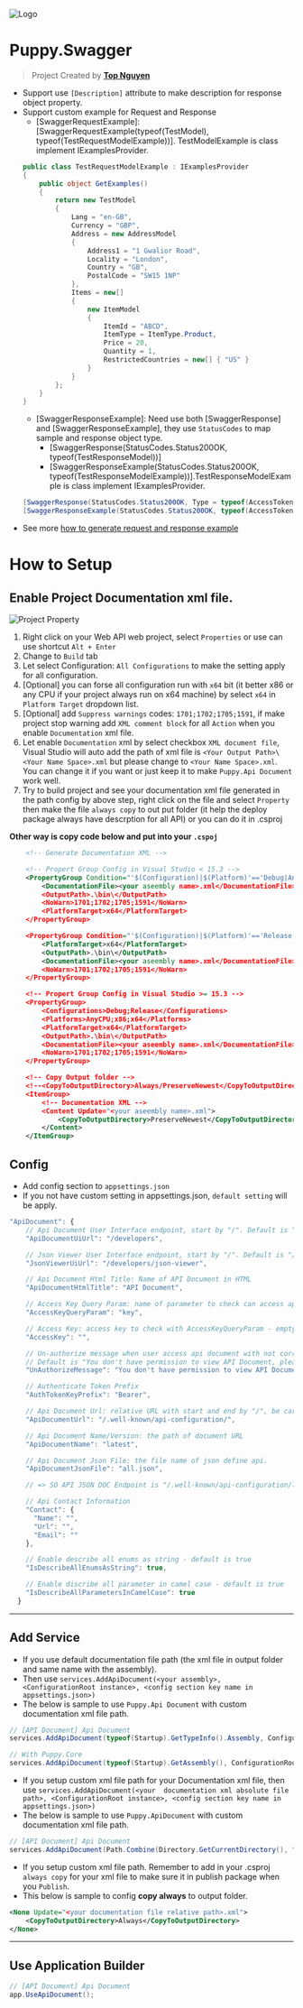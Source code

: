 ﻿![Logo](favicon.ico)
# Puppy.Swagger
> Project Created by [**Top Nguyen**](http://topnguyen.net)

- Support use `[Description]` attribute to make description for response object property.
- Support custom example for Request and Response
	+ [SwaggerRequestExample]: 
	[SwaggerRequestExample(typeof(TestModel), typeof(TestRequestModelExample))]. TestModelExample is class implement IExamplesProvider.
	```csharp
	public class TestRequestModelExample : IExamplesProvider
	{
		public object GetExamples()
		{
			return new TestModel
			{
				Lang = "en-GB",
				Currency = "GBP",
				Address = new AddressModel
				{
					Address1 = "1 Gwalior Road",
					Locality = "London",
					Country = "GB",
					PostalCode = "SW15 1NP"
				},
				Items = new[]
				{
					new ItemModel
					{
						ItemId = "ABCD",
						ItemType = ItemType.Product,
						Price = 20,
						Quantity = 1,
						RestrictedCountries = new[] { "US" }
					}
				}
			};
		}
	}
	```
	+ [SwaggerResponseExample]: Need use both [SwaggerResponse] and [SwaggerResponseExample], they use `StatusCodes` to map sample and response object type.
		* [SwaggerResponse(StatusCodes.Status200OK, typeof(TestResponseModel))]
		* [SwaggerResponseExample(StatusCodes.Status200OK, typeof(TestResponseModelExample))].TestResponseModelExample is class implement IExamplesProvider.
	```csharp
	[SwaggerResponse(StatusCodes.Status200OK, Type = typeof(AccessTokenModel))]
    [SwaggerResponseExample(StatusCodes.Status200OK, typeof(AccessTokenSample))]
	```
- See more [how to generate request and response example](https://github.com/mattfrear/Swashbuckle.AspNetCore.Examples)

# How to Setup

## Enable Project Documentation xml file.
![Project Property](Assets/ProjectProperty.png)
1. Right click on your Web API web project, select `Properties` or use can use shortcut `Alt + Enter`
2. Change to `Build` tab
3. Let select Configuration: `All Configurations` to make the setting apply for all configuration.
4. [Optional] you can forse all configuration run with `x64` bit (it better x86 or any CPU if your project always run on x64 machine) by select `x64` in `Platform Target` dropdown list.
5. [Optional] add `Suppress warnings` codes: `1701;1702;1705;1591`, if make project stop warning add `XML comment block` for all `Action` when you enable `Documentation` xml file.
6. Let enable `Documentation` xml by select checkbox `XML document file`, Visual Studio will auto add the path of xml file is `<Your Output Path>\<Your Name Space>.xml` but please change to `<Your Name Space>.xml`. You can change it if you want or just keep it to make `Puppy.Api Document` work well.
7. Try to build project and see your documentation xml file generated in the path config by above step, right click on the file and select `Property` then make the file `always copy` to out put folder (it help the deploy package always have descrption for all API) or you can do it in .csproj

**Other way is copy code below and put into your `.cspoj`**
```xml
    <!-- Generate Documentation XML -->

    <!-- Propert Group Config in Visual Studio < 15.3 -->
    <PropertyGroup Condition="'$(Configuration)|$(Platform)'=='Debug|AnyCPU'">
        <DocumentationFile><your aseembly name>.xml</DocumentationFile>
        <OutputPath>.\bin\</OutputPath>
        <NoWarn>1701;1702;1705;1591</NoWarn>
        <PlatformTarget>x64</PlatformTarget>
    </PropertyGroup>

    <PropertyGroup Condition="'$(Configuration)|$(Platform)'=='Release|AnyCPU'">
        <PlatformTarget>x64</PlatformTarget>
        <OutputPath>.\bin\</OutputPath>
        <DocumentationFile><your aseembly name>.xml</DocumentationFile>
        <NoWarn>1701;1702;1705;1591</NoWarn>
    </PropertyGroup>

    <!-- Propert Group Config in Visual Studio >= 15.3 -->
    <PropertyGroup>
        <Configurations>Debug;Release</Configurations>
        <Platforms>AnyCPU;x86;x64</Platforms>
        <PlatformTarget>x64</PlatformTarget>
        <OutputPath>.\bin\</OutputPath>
        <DocumentationFile><your aseembly name>.xml</DocumentationFile>
        <NoWarn>1701;1702;1705;1591</NoWarn>
    </PropertyGroup>

    <!-- Copy Output folder -->
    <!--<CopyToOutputDirectory>Always/PreserveNewest</CopyToOutputDirectory>-->
    <ItemGroup>
        <!-- Documentation XML -->
        <Content Update="<your aseembly name>.xml">
            <CopyToOutputDirectory>PreserveNewest</CopyToOutputDirectory>
        </Content>
    </ItemGroup>
```

## Config
- Add config section to `appsettings.json`
- If you not have custom setting in appsettings.json, `default setting` will be apply.

```javascript
"ApiDocument": {
    // Api Document User Interface endpoint, start by "/". Default is "/developers"
    "ApiDocumentUiUrl": "/developers",

    // Json Viewer User Interface endpoint, start by "/". Default is "/developers/json-viewer"
    "JsonViewerUiUrl": "/developers/json-viewer",

    // Api Document Html Title: Name of API Document in HTML
    "ApiDocumentHtmlTitle": "API Document",

    // Access Key Query Param: name of parameter to check can access api document or not
    "AccessKeyQueryParam": "key",

    // Access Key: access key to check with AccessKeyQueryParam - empty is allow annonymous
    "AccessKey": "",

    // Un-authorize message when user access api document with not correct key.
    // Default is "You don't have permission to view API Document, please contact your administrator."
    "UnAuthorizeMessage": "You don't have permission to view API Document, please contact your administrator.",

    // Authenticate Token Prefix
    "AuthTokenKeyPrefix": "Bearer",

    // Api Document Url: relative URL with start and end by "/", be careful this may replace or be replace by MVC route
    "ApiDocumentUrl": "/.well-known/api-configuration/",

    // Api Document Name/Version: the path of document URL
    "ApiDocumentName": "latest",

    // Api Document Json File: the file name of json define api.
    "ApiDocumentJsonFile": "all.json",

    // => SO API JSON DOC Endpoint is "/.well-known/api-configuration/latest/all.json"

    // Api Contact Information
    "Contact": {
      "Name": "",
      "Url": "",
      "Email": ""
    },

    // Enable describe all enums as string - default is true
    "IsDescribeAllEnumsAsString": true,

    // Enable discribe all parameter in camel case - default is true
    "IsDescribeAllParametersInCamelCase": true
  }
```

---

## Add Service
- If you use default documentation file path (the xml file in output folder and same name with the assembly).
- Then use `services.AddApiDocument(<your assembly>, <ConfigurationRoot instance>, <config section key name in appsettings.json>)`
- The below is sample to use `Puppy.Api Document` with custom documentation xml file path.

```csharp
// [API Document] Api Document
services.AddApiDocument(typeof(Startup).GetTypeInfo().Assembly, ConfigurationRoot, "ApiDocument")

// With Puppy.Core
services.AddApiDocument(typeof(Startup).GetAssembly(), ConfigurationRoot, "ApiDocument");
```

- If you setup custom xml file path for your Documentation xml file, then use `services.AddApiDocument(<your  documentation xml absolute file path>, <ConfigurationRoot instance>, <config section key name in appsettings.json>)`
- The below is sample to use `Puppy.ApiDocument` with custom documentation xml file path.
```csharp
// [API Document] Api Document
services.AddApiDocument(Path.Combine(Directory.GetCurrentDirectory(), "Documentation.xml"), ConfigurationRoot, "ApiDocument");
```

- If you setup custom xml file path. Remember to add in your .csproj `always copy` for your xml file to make sure it in publish package when you `Publish`.
- This below is sample to config **copy always** to output folder.

```xml
<None Update="<your documentation file relative path>.xml">
    <CopyToOutputDirectory>Always</CopyToOutputDirectory>
</None>
```

---

## Use Application Builder

```csharp
// [API Document] Api Document
app.UseApiDocument();
```